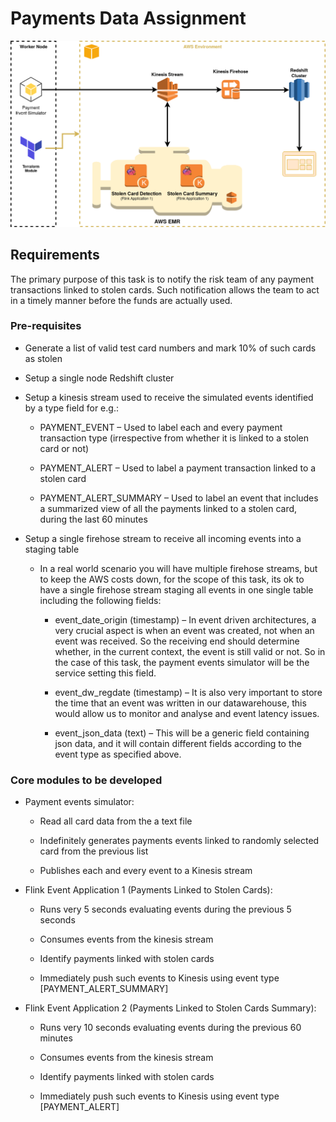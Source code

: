 # Payments Data Assignment

![alt text](doc/payments_data_poc.png)

## Requirements

The primary purpose of this task is to notify the risk team of any payment transactions linked to stolen cards. Such notification allows the team to act in a timely manner before the funds are actually used.

### Pre-requisites

- Generate a list of valid test card numbers and mark 10% of such cards as stolen 

- Setup a single node Redshift cluster

- Setup a kinesis stream used to receive the simulated events identified by a type field for e.g.:

	- PAYMENT_EVENT – Used to label each and every payment transaction type (irrespective from whether it is linked to a stolen card or not)

	- PAYMENT_ALERT – Used to label a payment transaction linked to a stolen card

	- PAYMENT_ALERT_SUMMARY – Used to label an event that includes a summarized view of all the payments linked to a stolen card, during the last 60 minutes

- Setup a single firehose stream to receive all incoming events into a staging table

	- In a real world scenario you will have multiple firehose streams, but to keep the AWS costs down, for the scope of this task, its ok to have a single firehose stream staging all events in one single table including the following fields:

		- event_date_origin (timestamp) – In event driven architectures, a very crucial aspect is when an event was created, not when an event was received. So the receiving end should determine whether, in the current context, the event is still valid or not. So in the case of this task, the payment events simulator will be the service setting this field.

		- event_dw_regdate (timestamp) – It is also very important to store the time that an event was written in our datawarehouse, this would allow us to monitor and analyse and event latency issues.

		- event_json_data (text) – This will be a generic field containing json data, and it will contain different fields according to the event type as specified above.

### Core modules to be developed

- Payment events simulator:

	- Read all card data from the a text file

	- Indefinitely generates payments events linked to randomly selected card from the previous list

	- Publishes each and every event to a Kinesis stream

- Flink Event Application 1 (Payments Linked to Stolen Cards):

	- Runs very 5 seconds evaluating events during the previous 5 seconds

	- Consumes events from the kinesis stream

	- Identify payments linked with stolen cards

	- Immediately push such events to Kinesis using event type [PAYMENT_ALERT_SUMMARY]

- Flink Event Application 2 (Payments Linked to Stolen Cards Summary):

	- Runs very 10 seconds evaluating events during the previous 60 minutes

	- Consumes events from the kinesis stream

	- Identify payments linked with stolen cards

	- Immediately push such events to Kinesis using event type [PAYMENT_ALERT]


